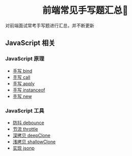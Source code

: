 <h1 align="center">前端常见手写题汇总📝</h1>
对前端面试常考手写题进行汇总，并不断更新

## JavaScript 相关

### JavaScript 原理

- [手写 bind](./src/JavaScript/bind.js)
- [手写 call](./src/JavaScript/call.js)
- [手写 apply](./src/JavaScript/apply.js)
- [手写 instanceof](./src/JavaScript/instanceof.js)
- [手写 new](./src/JavaScript/new.js)

### JavaScript 工具

- [防抖 debounce](./src/JavaScriptTool/debounce.js)
- [节流 throttle](./src/JavaScriptTool/throttle.js)
- [深拷贝 deepClone](./src/JavaScriptTool/deepClone.js)
- [浅拷贝 shallowClone](./src/JavaScriptTool/shallowClone.js)
- [实现 jsonp](./src/JavaScriptTool/jsonp.js)
